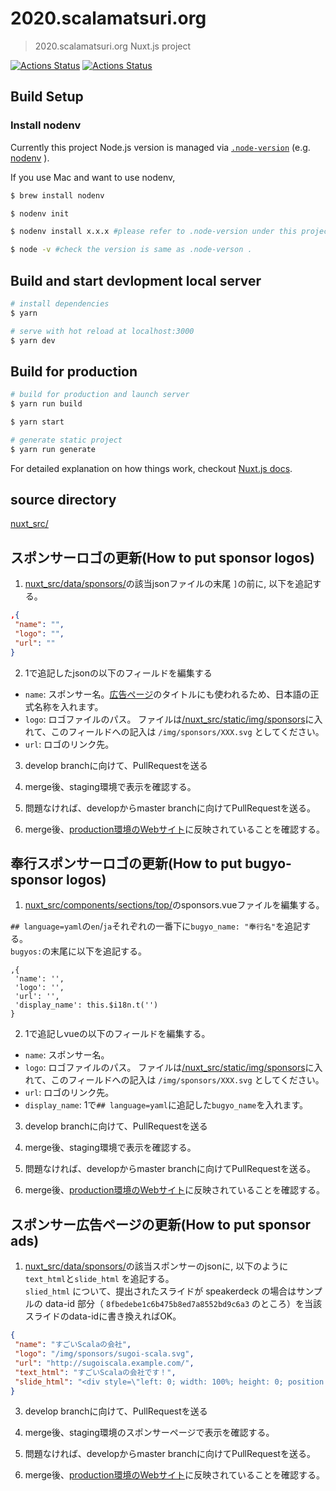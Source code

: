 # 2020.scalamatsuri.org

> 2020.scalamatsuri.org Nuxt.js project

[![Actions Status](https://github.com/scalamatsuri/2020.scalamatsuri.org/workflows/deploy/badge.svg?branch=master)](https://github.com/scalamatsuri/2020.scalamatsuri.org/actions?query=workflow%3A"deploy")
[![Actions Status](https://github.com/scalamatsuri/2020.scalamatsuri.org/workflows/verify/badge.svg?event=push)](https://github.com/scalamatsuri/2020.scalamatsuri.org/actions?query=workflow%3A"verify")

## Build Setup

### Install nodenv

Currently this project Node.js version is managed via [`.node-version`](.node-version) (e.g. [nodenv](https://github.com/nodenv/nodenv) ).

If you use Mac and want to use nodenv,

```bash
$ brew install nodenv

$ nodenv init

$ nodenv install x.x.x #please refer to .node-version under this project

$ node -v #check the version is same as .node-verson .
```

## Build and start devlopment local server 

```bash
# install dependencies
$ yarn

# serve with hot reload at localhost:3000
$ yarn dev
```

## Build for production

```bash
# build for production and launch server
$ yarn run build

$ yarn start

# generate static project
$ yarn run generate
```

For detailed explanation on how things work, checkout [Nuxt.js docs](https://nuxtjs.org).

## source directory

[nuxt_src/](./nuxt_src/)

## スポンサーロゴの更新(How to put sponsor logos)

1. [nuxt_src/data/sponsors/](./nuxt_src/data/sponsors/)の該当jsonファイルの末尾 `]`の前に, 以下を追記する。

```json
,{
 "name": "",
 "logo": "",
 "url": ""
}
```

2. 1で追記したjsonの以下のフィールドを編集する

- `name`: スポンサー名。[広告ページ](https://scalamatsuri.org/ja/sponsors)のタイトルにも使われるため、日本語の正式名称を入れます。
- `logo`: ロゴファイルのパス。 ファイルは[/nuxt_src/static/img/sponsors](./nuxt_src/static/img/sponsors)に入れて、このフィールドへの記入は `/img/sponsors/XXX.svg` としてください。
- `url`: ロゴのリンク先。

3. develop branchに向けて、PullRequestを送る

4. merge後、staging環境で表示を確認する。

5. 問題なければ、developからmaster branchに向けてPullRequestを送る。

6. merge後、[production環境のWebサイト](https://scalamatsuri.org/ja/)に反映されていることを確認する。

## 奉行スポンサーロゴの更新(How to put bugyo-sponsor logos)

1. [nuxt_src/components/sections/top/](./nuxt_src/components/sections/top/)のsponsors.vueファイルを編集する。

`## language=yaml`の`en`/`ja`それぞれの一番下に`bugyo_name: "奉行名"`を追記する。  
`bugyos:`の末尾に以下を追記する。
```
,{
 'name': '',
 'logo': '',
 'url': '',
 'display_name': this.$i18n.t('')
}
```

2. 1で追記しvueの以下のフィールドを編集する。

- `name`: スポンサー名。
- `logo`: ロゴファイルのパス。 ファイルは[/nuxt_src/static/img/sponsors](./nuxt_src/static/img/sponsors)に入れて、このフィールドへの記入は `/img/sponsors/XXX.svg` としてください。
- `url`: ロゴのリンク先。
- `display_name`: 1で`## language=yaml`に追記した`bugyo_name`を入れます。

3. develop branchに向けて、PullRequestを送る

4. merge後、staging環境で表示を確認する。

5. 問題なければ、developからmaster branchに向けてPullRequestを送る。

6. merge後、[production環境のWebサイト](https://scalamatsuri.org/ja/)に反映されていることを確認する。

## スポンサー広告ページの更新(How to put sponsor ads)

1. [nuxt_src/data/sponsors/](./nuxt_src/data/sponsors/)の該当スポンサーのjsonに, 以下のように `text_html`と`slide_html` を追記する。  
`slied_html` について、提出されたスライドが speakerdeck の場合はサンプルの data-id 部分（ `8fbedebe1c6b475b8ed7a8552bd9c6a3` のところ）を当該スライドのdata-idに書き換えればOK。

```json
{
 "name": "すごいScalaの会社",
 "logo": "/img/sponsors/sugoi-scala.svg",
 "url": "http://sugoiscala.example.com/",
 "text_html": "すごいScalaの会社です！",
 "slide_html": "<div style=\"left: 0; width: 100%; height: 0; position: relative; padding-bottom: 74.9296%;\"><iframe src=\"https://speakerdeck.com/player/8fbedebe1c6b475b8ed7a8552bd9c6a3\" style=\"border: 0; top: 0; left: 0; width: 80%; height: 80%; position: absolute;\" allowfullscreen scrolling=\"no\" allow=\"encrypted-media\"></iframe></div>"
}
```

3. develop branchに向けて、PullRequestを送る

4. merge後、staging環境のスポンサーページで表示を確認する。

5. 問題なければ、developからmaster branchに向けてPullRequestを送る。

6. merge後、[production環境のWebサイト](https://scalamatsuri.org/ja/sponsors/)に反映されていることを確認する。
